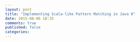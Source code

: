 ```yaml
---
layout: post
title: "Implementing Scala-like Pattern Matching in Java 8"
date: 2015-08-06 18:35
comments: true
published: false
categories: 
---
```

